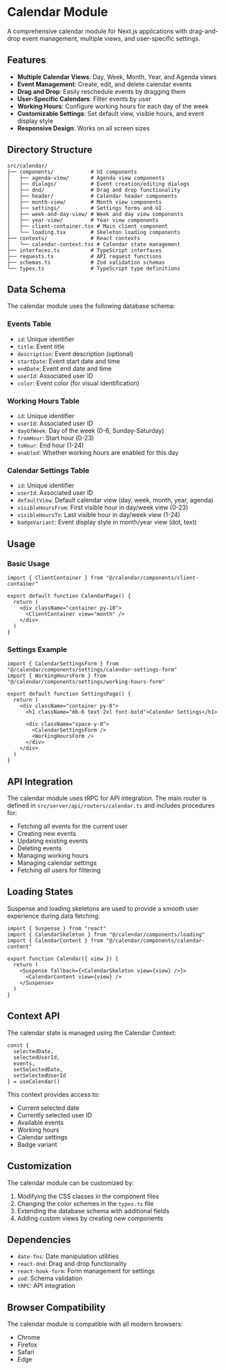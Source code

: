 # Calendar Module

A comprehensive calendar module for Next.js applications with drag-and-drop event management, multiple views, and user-specific settings.

## Features

- **Multiple Calendar Views**: Day, Week, Month, Year, and Agenda views
- **Event Management**: Create, edit, and delete calendar events
- **Drag and Drop**: Easily reschedule events by dragging them
- **User-Specific Calendars**: Filter events by user
- **Working Hours**: Configure working hours for each day of the week
- **Customizable Settings**: Set default view, visible hours, and event display style
- **Responsive Design**: Works on all screen sizes

## Directory Structure

```
src/calendar/
├── components/            # UI components
│   ├── agenda-view/       # Agenda view components
│   ├── dialogs/           # Event creation/editing dialogs
│   ├── dnd/               # Drag and drop functionality
│   ├── header/            # Calendar header components
│   ├── month-view/        # Month view components
│   ├── settings/          # Settings forms and UI
│   ├── week-and-day-view/ # Week and day view components
│   ├── year-view/         # Year view components
│   ├── client-container.tsx # Main client component
│   └── loading.tsx        # Skeleton loading components
├── contexts/              # React contexts
│   └── calendar-context.tsx # Calendar state management
├── interfaces.ts          # TypeScript interfaces
├── requests.ts            # API request functions
├── schemas.ts             # Zod validation schemas
└── types.ts               # TypeScript type definitions
```

## Data Schema

The calendar module uses the following database schema:

### Events Table

- `id`: Unique identifier
- `title`: Event title
- `description`: Event description (optional)
- `startDate`: Event start date and time
- `endDate`: Event end date and time
- `userId`: Associated user ID
- `color`: Event color (for visual identification)

### Working Hours Table

- `id`: Unique identifier
- `userId`: Associated user ID
- `dayOfWeek`: Day of the week (0-6, Sunday-Saturday)
- `fromHour`: Start hour (0-23)
- `toHour`: End hour (1-24)
- `enabled`: Whether working hours are enabled for this day

### Calendar Settings Table

- `id`: Unique identifier
- `userId`: Associated user ID
- `defaultView`: Default calendar view (day, week, month, year, agenda)
- `visibleHoursFrom`: First visible hour in day/week view (0-23)
- `visibleHoursTo`: Last visible hour in day/week view (1-24)
- `badgeVariant`: Event display style in month/year view (dot, text)

## Usage

### Basic Usage

```tsx
import { ClientContainer } from "@/calendar/components/client-container"

export default function CalendarPage() {
  return (
    <div className="container py-10">
      <ClientContainer view="month" />
    </div>
  )
}
```

### Settings Example

```tsx
import { CalendarSettingsForm } from "@/calendar/components/settings/calendar-settings-form"
import { WorkingHoursForm } from "@/calendar/components/settings/working-hours-form"

export default function SettingsPage() {
  return (
    <div className="container py-8">
      <h1 className="mb-6 text-2xl font-bold">Calendar Settings</h1>

      <div className="space-y-8">
        <CalendarSettingsForm />
        <WorkingHoursForm />
      </div>
    </div>
  )
}
```

## API Integration

The calendar module uses tRPC for API integration. The main router is defined in `src/server/api/routers/calendar.ts` and includes procedures for:

- Fetching all events for the current user
- Creating new events
- Updating existing events
- Deleting events
- Managing working hours
- Managing calendar settings
- Fetching all users for filtering

## Loading States

Suspense and loading skeletons are used to provide a smooth user experience during data fetching:

```tsx
import { Suspense } from "react"
import { CalendarSkeleton } from "@/calendar/components/loading"
import { CalendarContent } from "@/calendar/components/calendar-content"

export function Calendar({ view }) {
  return (
    <Suspense fallback={<CalendarSkeleton view={view} />}>
      <CalendarContent view={view} />
    </Suspense>
  )
}
```

## Context API

The calendar state is managed using the Calendar Context:

```tsx
const {
  selectedDate,
  selectedUserId,
  events,
  setSelectedDate,
  setSelectedUserId
} = useCalendar()
```

This context provides access to:

- Current selected date
- Currently selected user ID
- Available events
- Working hours
- Calendar settings
- Badge variant

## Customization

The calendar module can be customized by:

1. Modifying the CSS classes in the component files
2. Changing the color schemes in the `types.ts` file
3. Extending the database schema with additional fields
4. Adding custom views by creating new components

## Dependencies

- `date-fns`: Date manipulation utilities
- `react-dnd`: Drag and drop functionality
- `react-hook-form`: Form management for settings
- `zod`: Schema validation
- `tRPC`: API integration

## Browser Compatibility

The calendar module is compatible with all modern browsers:

- Chrome
- Firefox
- Safari
- Edge
